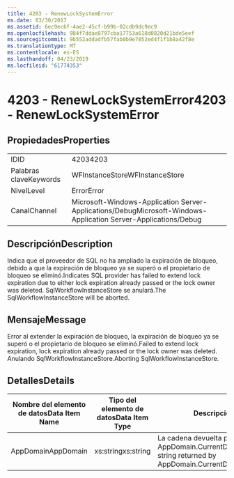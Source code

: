 ```yaml
---
title: 4203 - RenewLockSystemError
ms.date: 03/30/2017
ms.assetid: 6ec9ec6f-4ae2-45cf-b99b-02cdb9dc9ec9
ms.openlocfilehash: 984f7ddae8797cba17753a618d0820d21bde5eef
ms.sourcegitcommit: 9b552addadfb57fab0b9e7852ed4f1f1b8a42f8e
ms.translationtype: MT
ms.contentlocale: es-ES
ms.lasthandoff: 04/23/2019
ms.locfileid: "61774353"
---
```

# <a name="4203---renewlocksystemerror"></a><span data-ttu-id="055d6-102">4203 - RenewLockSystemError</span><span class="sxs-lookup"><span data-stu-id="055d6-102">4203 - RenewLockSystemError</span></span>
## <a name="properties"></a><span data-ttu-id="055d6-103">Propiedades</span><span class="sxs-lookup"><span data-stu-id="055d6-103">Properties</span></span>  
  
|||  
|-|-|  
|<span data-ttu-id="055d6-104">ID</span><span class="sxs-lookup"><span data-stu-id="055d6-104">ID</span></span>|<span data-ttu-id="055d6-105">4203</span><span class="sxs-lookup"><span data-stu-id="055d6-105">4203</span></span>|  
|<span data-ttu-id="055d6-106">Palabras clave</span><span class="sxs-lookup"><span data-stu-id="055d6-106">Keywords</span></span>|<span data-ttu-id="055d6-107">WFInstanceStore</span><span class="sxs-lookup"><span data-stu-id="055d6-107">WFInstanceStore</span></span>|  
|<span data-ttu-id="055d6-108">Nivel</span><span class="sxs-lookup"><span data-stu-id="055d6-108">Level</span></span>|<span data-ttu-id="055d6-109">Error</span><span class="sxs-lookup"><span data-stu-id="055d6-109">Error</span></span>|  
|<span data-ttu-id="055d6-110">Canal</span><span class="sxs-lookup"><span data-stu-id="055d6-110">Channel</span></span>|<span data-ttu-id="055d6-111">Microsoft-Windows-Application Server-Applications/Debug</span><span class="sxs-lookup"><span data-stu-id="055d6-111">Microsoft-Windows-Application Server-Applications/Debug</span></span>|  
  
## <a name="description"></a><span data-ttu-id="055d6-112">Descripción</span><span class="sxs-lookup"><span data-stu-id="055d6-112">Description</span></span>  
 <span data-ttu-id="055d6-113">Indica que el proveedor de SQL no ha ampliado la expiración de bloqueo, debido a que la expiración de bloqueo ya se superó o el propietario de bloqueo se eliminó.</span><span class="sxs-lookup"><span data-stu-id="055d6-113">Indicates SQL provider has failed to extend lock expiration due to either lock expiration already passed or the lock owner was deleted.</span></span> <span data-ttu-id="055d6-114">SqlWorkflowInstanceStore se anulará.</span><span class="sxs-lookup"><span data-stu-id="055d6-114">The SqlWorkflowInstanceStore will be aborted.</span></span>  
  
## <a name="message"></a><span data-ttu-id="055d6-115">Mensaje</span><span class="sxs-lookup"><span data-stu-id="055d6-115">Message</span></span>  
 <span data-ttu-id="055d6-116">Error al extender la expiración de bloqueo, la expiración de bloqueo ya se superó o el propietario de bloqueo se eliminó.</span><span class="sxs-lookup"><span data-stu-id="055d6-116">Failed to extend lock expiration, lock expiration already passed or the lock owner was deleted.</span></span> <span data-ttu-id="055d6-117">Anulando SqlWorkflowInstanceStore.</span><span class="sxs-lookup"><span data-stu-id="055d6-117">Aborting SqlWorkflowInstanceStore.</span></span>  
  
## <a name="details"></a><span data-ttu-id="055d6-118">Detalles</span><span class="sxs-lookup"><span data-stu-id="055d6-118">Details</span></span>  
  
|<span data-ttu-id="055d6-119">Nombre del elemento de datos</span><span class="sxs-lookup"><span data-stu-id="055d6-119">Data Item Name</span></span>|<span data-ttu-id="055d6-120">Tipo del elemento de datos</span><span class="sxs-lookup"><span data-stu-id="055d6-120">Data Item Type</span></span>|<span data-ttu-id="055d6-121">Descripción</span><span class="sxs-lookup"><span data-stu-id="055d6-121">Description</span></span>|  
|--------------------|--------------------|-----------------|  
|<span data-ttu-id="055d6-122">AppDomain</span><span class="sxs-lookup"><span data-stu-id="055d6-122">AppDomain</span></span>|<span data-ttu-id="055d6-123">xs:string</span><span class="sxs-lookup"><span data-stu-id="055d6-123">xs:string</span></span>|<span data-ttu-id="055d6-124">La cadena devuelta por AppDomain.CurrentDomain.FriendlyName.</span><span class="sxs-lookup"><span data-stu-id="055d6-124">The string returned by AppDomain.CurrentDomain.FriendlyName.</span></span>|
